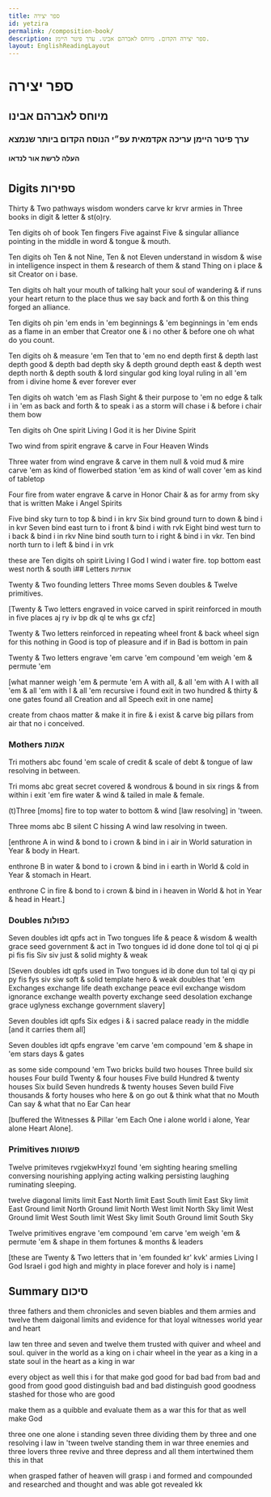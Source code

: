```yaml
---
title: ספר יצירה
id: yetzira
permalink: /composition-book/
description: ספר יצירה הקדום. מיוחס לאברהם אבינו. ערך פיטר היימן.
layout: EnglishReadingLayout
---
```


<Book :bookId="'s'"></Book>

<h1>ספר יצירה</h1>
<h2>מיוחס לאברהם אבינו</h2>
<h3>ערך פיטר היימן עריכה אקדמאית עפ״י הנוסח הקדום ביותר שנמצא</h3>
<h4>העלה לרשת אור לנדאו</h4>

<TableOfContents :includeLevel="[2, 3]" />

#  

## Digits ספירות

Thirty & Two pathways wisdom wonders carve kr krvr armies in Three books in digit & letter & st(o)ry.

Ten digits oh of book Ten fingers Five against Five & singular alliance pointing in the middle in word & tongue & mouth.

Ten digits oh Ten & not Nine, Ten & not Eleven understand in wisdom & wise in intelligence inspect in them & research of them & stand Thing on i place & sit Creator on i base.
 
Ten digits oh halt your mouth of talking halt your soul of wandering & if runs your heart  return to the place thus we say back and forth & on this thing forged an alliance.
  
Ten digits oh pin 'em ends in 'em beginnings & 'em beginnings in 'em ends as a flame in an ember that Creator one & i no other & before one oh what do you count. 

Ten digits oh & measure 'em Ten that to 'em no end depth first & depth last depth good & depth bad depth sky & depth ground depth east & depth west depth north & depth south & lord singular god king loyal ruling in all 'em from i divine home & ever forever ever

Ten digits oh watch 'em as Flash Sight & their purpose to 'em no edge & talk i in 'em as back and forth & to speak i as a storm will chase i & before i chair them bow

Ten digits oh One spirit Living I God it is her Divine Spirit

Two wind from spirit engrave & carve in Four Heaven Winds

Three water from wind engrave & carve in them null & void mud & mire carve 'em as kind of flowerbed station 'em as kind of wall cover 'em as kind of tabletop

Four fire from water engrave & carve in Honor Chair & as for army from sky that is written Make i Angel Spirits
 
Five bind sky turn to top & bind i in krv Six bind ground turn to down & bind i in kvr Seven bind east turn to i front & bind i with rvk Eight bind west turn to i back & bind i in rkv Nine bind south turn to i right & bind i in vkr. Ten bind north turn to i left & bind i in vrk
 
these are Ten digits oh spirit Living I God I wind i water fire. top bottom east west north & south
i## Letters אותיות

Twenty & Two founding letters Three moms Seven doubles & Twelve primitives.

[Twenty & Two letters engraved in voice carved in spirit reinforced in mouth in five places aj ry iv bp dk ql te whs gx cfz]

Twenty & Two letters reinforced in repeating wheel front & back wheel sign for this nothing in Good is top of pleasure and if in Bad is bottom in pain

Twenty & Two letters engrave 'em carve 'em compound 'em weigh 'em & permute 'em

[what manner weigh 'em & permute 'em A with all, & all 'em with A I with all 'em & all 'em with I & all 'em recursive i found exit in two hundred & thirty & one gates found all Creation and all Speech exit in one name]

create from chaos matter & make it in fire & i exist & carve big pillars from air that no i conceived.
 
### Mothers אמות

Tri mothers abc found 'em scale of credit & scale of debt & tongue of law resolving in between.

Tri moms abc great secret covered & wondrous & bound in six rings & from within i exit 'em fire water & wind & tailed in male & female.

(t)Three [moms] fire to top water to bottom & wind [law resolving] in 'tween.

Three moms abc B silent C hissing A wind law resolving in tween.

[enthrone A in wind & bond to i crown & bind in i air in World saturation in Year & body in Heart.

enthrone B in water & bond to i crown & bind in i earth in World & cold in Year & stomach in Heart.

enthrone C in fire & bond to i crown & bind in i heaven in World & hot in Year & head in Heart.]

### Doubles כפולות

Seven doubles idt qpfs act in Two tongues life & peace & wisdom & wealth grace seed government & act in Two tongues id id done done tol tol qi qi pi pi fis fis Siv siv just & solid mighty & weak

[Seven doubles idt qpfs used in Two tongues id ib done dun tol tal qi qy pi py fis fys siv siw soft & solid template hero & weak doubles that 'em Exchanges exchange life death exchange peace evil exchange wisdom ignorance exchange wealth poverty exchange seed desolation exchange grace uglyness exchange government slavery]
 
Seven doubles idt qpfs Six edges i & i sacred palace ready in the middle [and it carries them all]

Seven doubles idt qpfs engrave 'em carve 'em compound 'em & shape in 'em stars days & gates

as some side compound 'em Two bricks build two houses Three build six houses Four build Twenty & four houses Five build Hundred & twenty houses Six build Seven hundreds & twenty houses Seven build Five thousands & forty houses who here & on go out & think what that no Mouth Can say & what that no Ear Can hear 
 
[buffered the Witnesses & Pillar 'em Each One i alone world i alone, Year alone Heart Alone].
 
### Primitives פשוטות

Twelve primiteves rvgjekwHxyzl found 'em sighting hearing smelling conversing nourishing applying acting walking persisting laughing ruminating sleeping. 
 
twelve diagonal limits limit East North limit East South limit East Sky limit East Ground limit North Ground limit North West limit North Sky limit West Ground limit West South limit West Sky limit South Ground limit South Sky
 
Twelve primitives engrave 'em compound 'em carve 'em weigh 'em & permute 'em & shape in them fortunes & months & leaders

[these are Twenty & Two letters that in 'em founded kr' kvk' armies Living I God Israel i god high and mighty in place forever and holy is i name]

## Summary סיכום

three fathers and them chronicles and seven biables and them armies and twelve them daigonal limits and evidence for that loyal witnesses world year and heart

law ten three and seven and twelve them trusted with quiver and wheel and soul. quiver in the world as a king on i chair wheel in the year as a king in a state soul in the heart as a king in war

every object as well this i for that make god good for bad bad from bad and good from good good distinguish bad and bad distinguish good goodness stashed for those who are good

make them as a quibble and evaluate them as a war this for that as well make God

three one one alone i standing seven three dividing them by three and one resolving i law in 'tween twelve standing them in war three enemies and three lovers three revive and three depress and all them intertwined them this in that

when grasped father of heaven will grasp i and formed and compounded and researched and thought and was able got revealed kk
